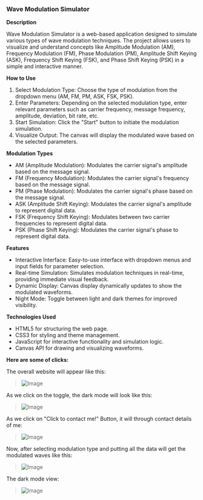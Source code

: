 ### Wave Modulation Simulator ###  

**Description**

Wave Modulation Simulator is a web-based application designed to simulate various types of wave modulation techniques. The project allows users to visualize and understand concepts like Amplitude Modulation (AM), Frequency Modulation (FM), Phase Modulation (PM), Amplitude Shift Keying (ASK), Frequency Shift Keying (FSK), and Phase Shift Keying (PSK) in a simple and interactive manner.

**How to Use**

1. Select Modulation Type: Choose the type of modulation from the dropdown menu (AM, FM, PM, ASK, FSK, PSK).
2. Enter Parameters: Depending on the selected modulation type, enter relevant parameters such as carrier frequency, message frequency, amplitude, deviation, bit rate, etc.
3. Start Simulation: Click the "Start" button to initiate the modulation simulation.
4. Visualize Output: The canvas will display the modulated wave based on the selected parameters.

**Modulation Types**

- AM (Amplitude Modulation): Modulates the carrier signal's amplitude based on the message signal.
- FM (Frequency Modulation): Modulates the carrier signal's frequency based on the message signal.
- PM (Phase Modulation): Modulates the carrier signal's phase based on the message signal.
- ASK (Amplitude Shift Keying): Modulates the carrier signal's amplitude to represent digital data.
- FSK (Frequency Shift Keying): Modulates between two carrier frequencies to represent digital data.
- PSK (Phase Shift Keying): Modulates the carrier signal's phase to represent digital data.

**Features**

- Interactive Interface: Easy-to-use interface with dropdown menus and input fields for parameter selection.
- Real-time Simulation: Simulates modulation techniques in real-time, providing immediate visual feedback.
- Dynamic Display: Canvas display dynamically updates to show the modulated waveforms.
- Night Mode: Toggle between light and dark themes for improved visibility.

**Technologies Used**

- HTML5 for structuring the web page.
- CSS3 for styling and theme management.
- JavaScript for interactive functionality and simulation logic.
- Canvas API for drawing and visualizing waveforms.

**Here are some of clicks:**

The overall website will appear like this:
> ![Image](https://github.com/users/imfeniljikadara/projects/1/assets/146850675/c9e451d6-3abc-4291-aca9-30fc6b96da6d)

As we click on the toggle, the dark mode will look like this:
>![Image](https://github.com/users/imfeniljikadara/projects/1/assets/146850675/2f060b9d-ce79-4437-b97b-8f860843bf74)

As we click on "Click to contact me!" Button, it will through contact details of me:
>![Image](https://github.com/users/imfeniljikadara/projects/1/assets/146850675/c78b8cc5-987f-46ea-89d4-04c48dcfa4aa)

Now, after selecting modulation type and putting all the data will get the modulated waves like this:
>![Image](https://github.com/users/imfeniljikadara/projects/1/assets/146850675/c544b8d5-b97e-4da7-9e37-b156f4c53721)

The dark mode view:
>![Image](https://github.com/users/imfeniljikadara/projects/1/assets/146850675/ca2e4203-adae-40f1-a0b2-31f73543b3ae)

